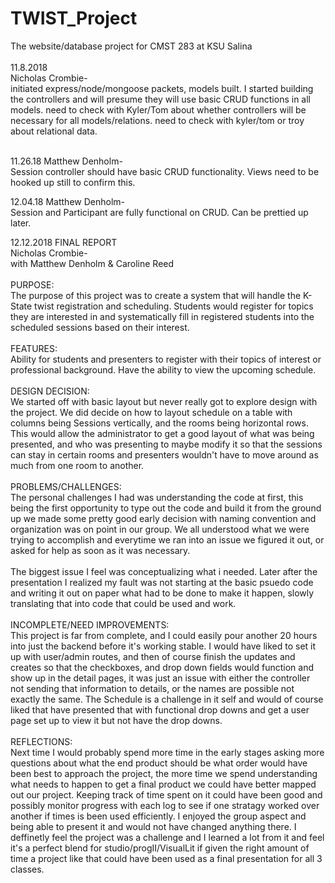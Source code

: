 # TWIST_Project <br>
The website/database project for CMST 283 at KSU Salina <br><br>
11.8.2018<br>
Nicholas Crombie-<br> initiated express/node/mongoose packets, models built. I started building the controllers and will presume they will use basic CRUD functions in all models. need to check with Kyler/Tom about whether controllers will be necessary for all models/relations. need to check with kyler/tom or troy about relational data.<br><br>

11.26.18
Matthew Denholm-<br> Session controller should have basic CRUD functionality. Views need to be hooked up still to confirm this.

12.04.18
Matthew Denholm-<br> Session and Participant are fully functional on CRUD. Can be prettied up later.

12.12.2018 FINAL REPORT<br>
Nicholas Crombie-<br>
with Matthew Denholm & Caroline Reed<br><br>
PURPOSE:<br>
  The purpose of this project was to create a system that will handle the K-State twist registration and scheduling. Students would register for topics they are interested in and systematically fill in registered students into the scheduled sessions based on their interest.<br><br>
FEATURES:<br>
  Ability for students and presenters to register with their topics of interest or professional background. Have the ability to view the upcoming schedule.<br><br>
DESIGN DECISION:<br>
  We started off with basic layout but never really got to explore design with the project. We did decide on how to layout schedule on a table with columns being Sessions vertically, and the rooms being horizontal rows. This would allow the administrator to get a good layout of what was being presented, and who was presenting to maybe modify it so that the sessions can stay in certain rooms and presenters wouldn't have to move around as much from one room to another.<br><br>
PROBLEMS/CHALLENGES:<br>
  The personal challenges I had was understanding the code at first, this being the first opportunity to type out the code and build it from the ground up we made some pretty good early decision with naming convention and organization was on point in our group. We all understood what we were trying to accomplish and everytime we ran into an issue we figured it out, or asked for help as soon as it was necessary. <br><br>
  The biggest issue I feel was conceptualizing what i needed. Later after the presentation I realized my fault was not starting at the basic psuedo code and writing it out on paper what had to be done to make it happen, slowly translating that into code that could be used and work.<br><br>
INCOMPLETE/NEED IMPROVEMENTS:<br>
  This project is far from complete, and I could easily pour another 20 hours into just the backend before it's working stable. I would have liked to set it up with user/admin routes, and then of course finish the updates and creates so that the checkboxes, and drop down fields would function and show up in the detail pages, it was just an issue with either the controller not sending that information to details, or the names are possible not exactly the same. The Schedule is a challenge in it self and would of course liked that have presented that with functional drop downs and get a user page set up to view it but not have the drop downs.<br><br>
  REFLECTIONS:<br>
    Next time I would probably spend more time in the early stages asking more questions about what the end product should be what order would have been best to approach the project, the more time we spend understanding what needs to happen to get a final product we could have better mapped out our project. Keeping track of time spent on it could have been good and possibly monitor progress with each log to see if one stratagy worked over another if times is been used efficiently. I enjoyed the group aspect and being able to present it and would not have changed anything there. I deffinetly feel the project was a challenge and I learned a lot from it and feel it's a perfect blend for studio/progII/VisualLit if given the right amount of time a project like that could have been used as a final presentation for all 3 classes.
